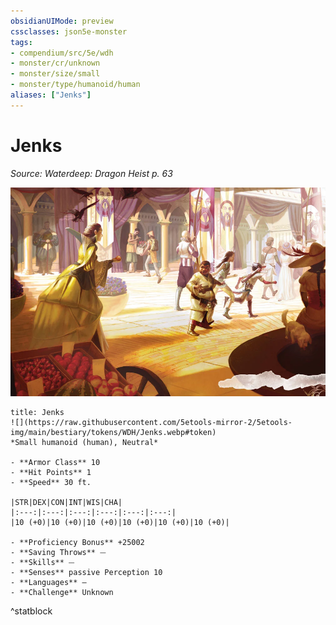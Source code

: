 ```yaml
---
obsidianUIMode: preview
cssclasses: json5e-monster
tags:
- compendium/src/5e/wdh
- monster/cr/unknown
- monster/size/small
- monster/type/humanoid/human
aliases: ["Jenks"]
---
```

# Jenks
*Source: Waterdeep: Dragon Heist p. 63*  

![](https://raw.githubusercontent.com/5etools-mirror-2/5etools-img/main/bestiary/WDH/Summer-Scene.webp#center) 

```ad-statblock
title: Jenks
![](https://raw.githubusercontent.com/5etools-mirror-2/5etools-img/main/bestiary/tokens/WDH/Jenks.webp#token)
*Small humanoid (human), Neutral*

- **Armor Class** 10 
- **Hit Points** 1  
- **Speed** 30 ft.

|STR|DEX|CON|INT|WIS|CHA|
|:---:|:---:|:---:|:---:|:---:|:---:|
|10 (+0)|10 (+0)|10 (+0)|10 (+0)|10 (+0)|10 (+0)|

- **Proficiency Bonus** +25002
- **Saving Throws** ⏤
- **Skills** ⏤
- **Senses** passive Perception 10
- **Languages** —
- **Challenge** Unknown
```
^statblock